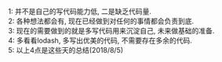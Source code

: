 1: 并不是自己的写代码能力低, 二是缺乏代码量.<br/>
2: 各种想法都会有, 现在已经做到对任何的事情都会负责到底.<br/>
3: 现在的需要做到的就是多写代码用来沉淀自己, 未来做基础的准备.<br/>
4: 多看看lodash, 多写出优美的代码, 不需要存在多余的代码.<br/>
5: 以上4点是这些天的总结(2018/8/5)
